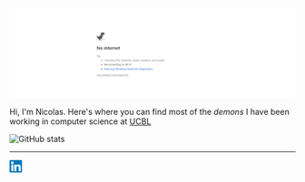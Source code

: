 ![alt text](https://github.com/LordTibu/TrashCan/blob/main/Images/nointernet.png?raw=true)


Hi, I'm Nicolas. Here's where you can find most of the *demons* I have been working in computer science at [UCBL](https://www.univ-lyon1.fr)

![GitHub stats](https://github-readme-stats.vercel.app/api?username=LordTibu&show_icons=true&hide_border=true&theme=tokyonight)

<!--[![Top Langs](https://github-readme-stats.vercel.app/api/top-langs/?username=LordTibu&layout=compact)](https://github.com/LordTibu) -->

---
<a href="https://www.linkedin.com/in/nicolas-patino-b92419251/">
<img align="left" alt="Nicolas's linkedIN" | width="22px" src="https://raw.githubusercontent.com/LordTibu/TrashCan/main/Images/linkedin.svg" /> 
</a>

